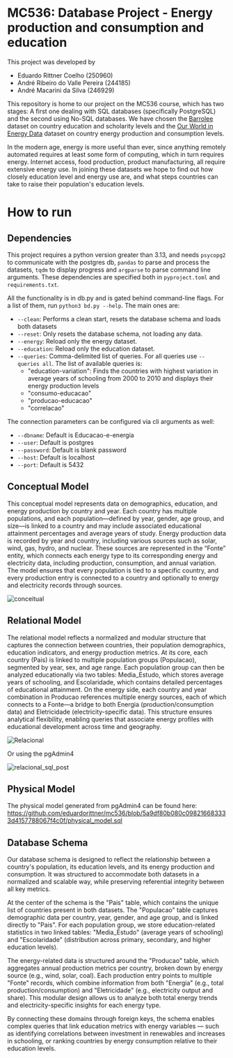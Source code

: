 # MC536: Database Project - Energy production and consumption and education

This project was developed by
- Eduardo Rittner Coelho (250960)
- André Ribeiro do Valle Pereira (244185)
- André Macarini da Silva (246929)

This repository is home to our project on the MC536 course, which has two stages: A first one dealing with SQL databases (specifically PostgreSQL) and the second using No-SQL databases. We have chosen the [Barrolee](http://barrolee.com/) dataset on country education and scholarity levels and the [Our World in Energy Data](https://github.com/owid/energy-data) dataset on country energy production and consumption levels.

In the modern age, energy is more useful than ever, since anything remotely automated requires at least some form of computing, which in turn requires energy. Internet access, food production, product manufacturing, all require extensive energy use. In joining these datasets we hope to find out how closely education level and energy use are, and what steps countries can take to raise their population's education levels.

# How to run

## Dependencies

This project requires a python version greater than 3.13, and needs `psycopg2` to communicate with the postgres db, `pandas` to parse and process the datasets, `tqdm` to display progress and `argparse` to parse command line arguments. These dependencies are specified both in `pyproject.toml` and `requirements.txt`.

All the functionality is in db.py and is gated behind command-line flags. For a list of them, run `python3 bd.py --help`. The main ones are:

- `--clean`: Performs a clean start, resets the database schema and loads both datasets
- `--reset`: Only resets the database schema, not loading any data.
- `--energy`: Reload only the energy dataset.
- `--education`: Reload only the education dataset.
- `--queries`: Comma-delimited list of queries. For all queries use `--queries all`. The list of available queries is:
    - "education-variation": Finds the countries with highest variation in average years of schooling from 2000 to 2010 and displays their energy production levels
    - "consumo-educacao"
    - "producao-educacao"
    - "correlacao"

The connection parameters can be configured via cli arguments as well:
- `--dbname`: Default is Educacao-e-energia
- `--user`: Default is postgres
- `--password`: Default is blank password
- `--host`: Default is localhost
- `--port`: Default is 5432


## Conceptual Model

This conceptual model represents data on demographics, education, and energy production by country and year. Each country has multiple populations, and each population—defined by year, gender, age group, and size—is linked to a country and may include associated educational attainment percentages and average years of study. Energy production data is recorded by year and country, including various sources such as solar, wind, gas, hydro, and nuclear. These sources are represented in the “Fonte” entity, which connects each energy type to its corresponding energy and electricity data, including production, consumption, and annual variation. The model ensures that every population is tied to a specific country, and every production entry is connected to a country and optionally to energy and electricity records through sources.

![conceitual](https://github.com/user-attachments/assets/e9b86bf9-4de0-4f5a-836a-334b4b4ba3be)

## Relational Model

The relational model reflects a normalized and modular structure that captures the connection between countries, their population demographics, education indicators, and energy production metrics. At its core, each country (Pais) is linked to multiple population groups (Populacao), segmented by year, sex, and age range. Each population group can then be analyzed educationally via two tables: Media_Estudo, which stores average years of schooling, and Escolaridade, which contains detailed percentages of educational attainment. On the energy side, each country and year combination in Producao references multiple energy sources, each of which connects to a Fonte—a bridge to both Energia (production/consumption data) and Eletricidade (electricity-specific data). This structure ensures analytical flexibility, enabling queries that associate energy profiles with educational development across time and geography.

![Relacional](https://github.com/user-attachments/assets/77e408ee-99a6-4d06-b826-5374cfd8c4d7)

Or using the pgAdmin4

![relacional_sql_post](https://github.com/user-attachments/assets/2e28d5e9-97f2-4852-93d5-5e9b67c5848f)

## Physical Model
The physical model generated from pgAdmin4 can be found here: https://github.com/eduardorittner/mc536/blob/5a9df80b080c098216683333d4157788067f4c0f/physical_model.sql

## Database Schema

Our database schema is designed to reflect the relationship between a country's population, its education levels, and its energy production and consumption. It was structured to accommodate both datasets in a normalized and scalable way, while preserving referential integrity between all key metrics.

At the center of the schema is the "Pais" table, which contains the unique list of countries present in both datasets. The "Populacao" table captures demographic data per country, year, gender, and age group, and is linked directly to "Pais". For each population group, we store education-related statistics in two linked tables: "Media_Estudo" (average years of schooling) and "Escolaridade" (distribution across primary, secondary, and higher education levels).

The energy-related data is structured around the "Producao" table, which aggregates annual production metrics per country, broken down by energy source (e.g., wind, solar, coal). Each production entry points to multiple "Fonte" records, which combine information from both "Energia" (e.g., total production/consumption) and "Eletricidade" (e.g., electricity output and share). This modular design allows us to analyze both total energy trends and electricity-specific insights for each energy type.

By connecting these domains through foreign keys, the schema enables complex queries that link education metrics with energy variables — such as identifying correlations between investment in renewables and increases in schooling, or ranking countries by energy consumption relative to their education levels.
